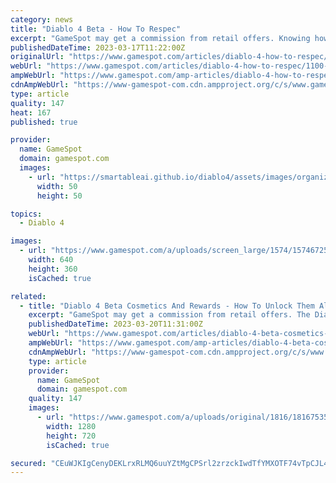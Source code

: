 ```yaml
---
category: news
title: "Diablo 4 Beta - How To Respec"
excerpt: "GameSpot may get a commission from retail offers. Knowing how to respec in Diablo 4 is something you'll want to figure out quickly during the beta period. One of the fundamental parts of any ..."
publishedDateTime: 2023-03-17T11:22:00Z
originalUrl: "https://www.gamespot.com/articles/diablo-4-how-to-respec/1100-6512454/"
webUrl: "https://www.gamespot.com/articles/diablo-4-how-to-respec/1100-6512454/"
ampWebUrl: "https://www.gamespot.com/amp-articles/diablo-4-how-to-respec/1100-6512454/"
cdnAmpWebUrl: "https://www-gamespot-com.cdn.ampproject.org/c/s/www.gamespot.com/amp-articles/diablo-4-how-to-respec/1100-6512454/"
type: article
quality: 147
heat: 167
published: true

provider:
  name: GameSpot
  domain: gamespot.com
  images:
    - url: "https://smartableai.github.io/diablo4/assets/images/organizations/gamespot.com-50x50.jpg"
      width: 50
      height: 50

topics:
  - Diablo 4

images:
  - url: "https://www.gamespot.com/a/uploads/screen_large/1574/15746725/4108371-88.jpg"
    width: 640
    height: 360
    isCached: true

related:
  - title: "Diablo 4 Beta Cosmetics And Rewards - How To Unlock Them All"
    excerpt: "GameSpot may get a commission from retail offers. The Diablo 4 early access beta, available to those who've pre-purchased the game, is about to end. However, the open beta will come about next weekend, and everyone will have a chance to check it out."
    publishedDateTime: 2023-03-20T11:31:00Z
    webUrl: "https://www.gamespot.com/articles/diablo-4-beta-cosmetics-titles-guide/1100-6512482/"
    ampWebUrl: "https://www.gamespot.com/amp-articles/diablo-4-beta-cosmetics-titles-guide/1100-6512482/"
    cdnAmpWebUrl: "https://www-gamespot-com.cdn.ampproject.org/c/s/www.gamespot.com/amp-articles/diablo-4-beta-cosmetics-titles-guide/1100-6512482/"
    type: article
    provider:
      name: GameSpot
      domain: gamespot.com
    quality: 147
    images:
      - url: "https://www.gamespot.com/a/uploads/original/1816/18167535/4114678-diablo4betawolfpackcosmeticbetatitlesguide-.jpeg"
        width: 1280
        height: 720
        isCached: true

secured: "CEuWJKIgCenyDEKLrxRLMQ6uuYZtMgCPSrl2zrzckIwdTfYMXOTF74vTpCJL4pnRpP9AP0I/S53YsxgUWANkG6OYspitvKLM1eOMkTHLbCAKiSBZl7LfWEiexLTDuPwy3AbqW4vadY84M3KjcmWa10cBEINlhTBIRSirCLbkdRqh2APwLIPWI9im5QBqm0CLsSbwtHSCFSaMKEIUpQUR6BAGR9Ozi8a0vkip6w9AdsUEts4tQTejNn9fviwTqGjX2MKdxLiuXB/ZMYzE2LVJgd44PdhxaOsJCx3k86auILrumVragJYFu8APoshKVfQKfHjFrFQwbJSKpyIxgpOeyT09Pslnl1ND557GbU8ZgmU=;2xafe162cq3qaE5guZOglg=="
---
```


